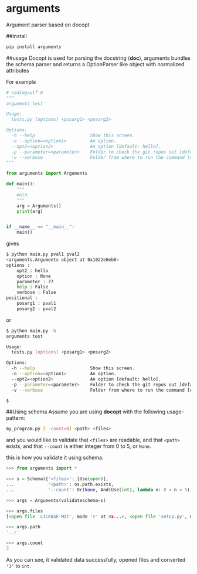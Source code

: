 # arguments
Argument parser based on docopt


##install
```bash
pip install arguments
```

##usage
Docopt is used for parsing the docstring (__doc__), arguments bundles the schema parser and returns a OptionParser like object with normalized attributes

For example
```python
# coding=utf-8
"""
arguments test

Usage:
  tests.py [options] <posarg1> <posarg2>

Options:
  -h --help                     Show this screen.
  -o --option=<option1>         An option.
  --opt2=<option2>              An option [default: hello].
  -p --parameter=<parameter>    Folder to check the git repos out [default: 77].
  -v --verbose                  Folder from where to run the command [default: .].
"""

from arguments import Arguments

def main():
    """
    main
    """
    arg = Arguments()
    print(arg)


if __name__ == "__main__":
    main()
```

gives

```bash
$ python main.py pval1 pval2
<arguments.Arguments object at 0x1022e0eb8>
options :
    opt2 : hello
    option : None
    parameter : 77
    help : False
    verbose : False
positional :
    posarg1 : pval1
    posarg2 : pval2
```

or

```bash
$ python main.py -h
arguments test

Usage:
  tests.py [options] <posarg1> <posarg2>

Options:
  -h --help                     Show this screen.
  -o --option=<option1>         An option.
  --opt2=<option2>              An option [default: hello].
  -p --parameter=<parameter>    Folder to check the git repos out [default: 77].
  -v --verbose                  Folder from where to run the command [default: .].

$
```


##Using schema
Assume you are using **docopt** with the following usage-pattern:

```bash
my_program.py [--count=N] <path> <files>
```

and you would like to validate that `<files>` are readable, and that
`<path>` exists, and that `--count` is either integer from 0 to 5, or
`None`.

this is how you validate it using schema:

```python
>>> from arguments import *

>>> s = Schema({'<files>': [Use(open)],
...             '<path>': os.path.exists,
...             '--count': Or(None, And(Use(int), lambda n: 0 < n < 5))})

>>> args = Arguments(validateschema=s)

>>> args.files
[<open file 'LICENSE-MIT', mode 'r' at 0x...>, <open file 'setup.py', mode 'r' at 0x...>]

>>> args.path
'../'

>>> args.count
3
```

As you can see, it validated data successfully, opened files and
converted `'3'` to `int`.